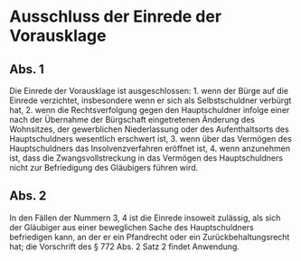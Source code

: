 # Ausschluss der Einrede der Vorausklage



## Abs. 1

 Die Einrede der Vorausklage ist ausgeschlossen:  1.
 wenn der Bürge auf die Einrede verzichtet, insbesondere wenn er sich als Selbstschuldner verbürgt hat,
 2.
 wenn die Rechtsverfolgung gegen den Hauptschuldner infolge einer nach der Übernahme der Bürgschaft eingetretenen Änderung des Wohnsitzes, der gewerblichen Niederlassung oder des Aufenthaltsorts des Hauptschuldners wesentlich erschwert ist,
 3.
 wenn über das Vermögen des Hauptschuldners das Insolvenzverfahren eröffnet ist,
 4.
 wenn anzunehmen ist, dass die Zwangsvollstreckung in das Vermögen des Hauptschuldners nicht zur Befriedigung des Gläubigers führen wird.


## Abs. 2

 In den Fällen der Nummern 3, 4 ist die Einrede insoweit zulässig, als sich der Gläubiger aus einer beweglichen Sache des Hauptschuldners befriedigen kann, an der er ein Pfandrecht oder ein Zurückbehaltungsrecht hat; die Vorschrift des § 772 Abs. 2 Satz 2 findet Anwendung. 

